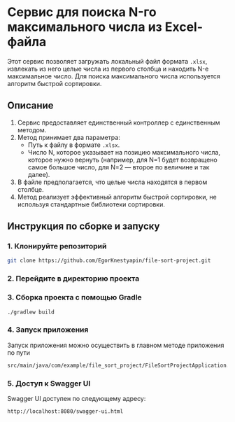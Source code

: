 # Сервис для поиска N-го максимального числа из Excel-файла

Этот сервис позволяет загружать локальный файл формата `.xlsx`, извлекать из него целые числа из первого столбца и находить N-е максимальное число. Для поиска максимального числа используется алгоритм быстрой сортировки.

## Описание

1. Сервис предоставляет единственный контроллер с единственным методом.
2. Метод принимает два параметра:
    - Путь к файлу в формате `.xlsx`.
    - Число N, которое указывает на позицию максимального числа, которое нужно вернуть (например, для N=1 будет возвращено самое большое число, для N=2 — второе по величине и так далее).
3. В файле предполагается, что целые числа находятся в первом столбце.
4. Метод реализует эффективный алгоритм быстрой сортировки, не используя стандартные библиотеки сортировки.

## Инструкция по сборке и запуску

### 1. Клонируйте репозиторий
```bash
git clone https://github.com/EgorKnestyapin/file-sort-project.git
```

### 2. Перейдите в директорию проекта

### 3. Сборка проекта с помощью Gradle
```bash
./gradlew build
```

### 4. Запуск приложения
Запуск приложения можно осуществить в главном методе приложения по пути 
```bash
src/main/java/com/example/file_sort_project/FileSortProjectApplication.java
```

### 5. Доступ к Swagger UI
Swagger UI доступен по следующему адресу:
```bash
http://localhost:8080/swagger-ui.html
```
